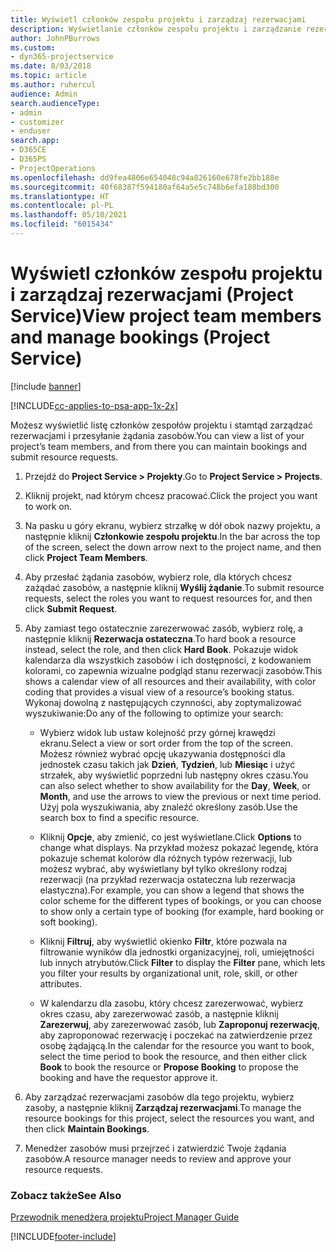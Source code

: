 ```yaml
---
title: Wyświetl członków zespołu projektu i zarządzaj rezerwacjami
description: Wyświetlanie członków zespołu projektu i zarządzanie rezerwacjami w Project Service
author: JohnPBurrows
ms.custom:
- dyn365-projectservice
ms.date: 8/03/2018
ms.topic: article
ms.author: ruhercul
audience: Admin
search.audienceType:
- admin
- customizer
- enduser
search.app:
- D365CE
- D365PS
- ProjectOperations
ms.openlocfilehash: dd9fea4806e654048c94a826160e678fe2bb188e
ms.sourcegitcommit: 40f68387f594180af64a5e5c748b6efa188bd300
ms.translationtype: HT
ms.contentlocale: pl-PL
ms.lasthandoff: 05/10/2021
ms.locfileid: "6015434"
---
```

# <a name="view-project-team-members-and-manage-bookings-project-service"></a><span data-ttu-id="fea21-103">Wyświetl członków zespołu projektu i zarządzaj rezerwacjami (Project Service)</span><span class="sxs-lookup"><span data-stu-id="fea21-103">View project team members and manage bookings (Project Service)</span></span>

[!include [banner](../includes/psa-now-project-operations.md)]

[!INCLUDE[cc-applies-to-psa-app-1x-2x](../includes/cc-applies-to-psa-app-1x-2x.md)]

<span data-ttu-id="fea21-104">Możesz wyświetlić listę członków zespołów projektu i stamtąd zarządzać rezerwacjami i przesyłanie żądania zasobów.</span><span class="sxs-lookup"><span data-stu-id="fea21-104">You can view a list of your project’s team members, and from there you can maintain bookings and submit resource requests.</span></span>  
  
1.  <span data-ttu-id="fea21-105">Przejdź do **Project Service > Projekty**.</span><span class="sxs-lookup"><span data-stu-id="fea21-105">Go to **Project Service > Projects**.</span></span>  
  
2.  <span data-ttu-id="fea21-106">Kliknij projekt, nad którym chcesz pracować.</span><span class="sxs-lookup"><span data-stu-id="fea21-106">Click the project you want to work on.</span></span>  
  
3.  <span data-ttu-id="fea21-107">Na pasku u góry ekranu, wybierz strzałkę w dół obok nazwy projektu, a następnie kliknij **Członkowie zespołu projektu**.</span><span class="sxs-lookup"><span data-stu-id="fea21-107">In the bar across the top of the screen, select the down arrow next to the project name, and then click **Project Team Members**.</span></span>  
  
4.  <span data-ttu-id="fea21-108">Aby przesłać żądania zasobów, wybierz role, dla których chcesz zażądać zasobów, a następnie kliknij **Wyślij żądanie**.</span><span class="sxs-lookup"><span data-stu-id="fea21-108">To submit resource requests, select the roles you want to request resources for, and then click **Submit Request**.</span></span>  
  
5.  <span data-ttu-id="fea21-109">Aby zamiast tego ostatecznie zarezerwować zasób, wybierz rolę, a następnie kliknij **Rezerwacja ostateczna**.</span><span class="sxs-lookup"><span data-stu-id="fea21-109">To hard book a resource instead, select the role, and then click **Hard Book**.</span></span> <span data-ttu-id="fea21-110">Pokazuje widok kalendarza dla wszystkich zasobów i ich dostępności, z kodowaniem kolorami, co zapewnia wizualne podgląd stanu rezerwacji zasobów.</span><span class="sxs-lookup"><span data-stu-id="fea21-110">This shows a calendar view of all resources and their availability, with color coding that provides a visual view of a resource’s booking status.</span></span> <span data-ttu-id="fea21-111">Wykonaj dowolną z następujących czynności, aby zoptymalizować wyszukiwanie:</span><span class="sxs-lookup"><span data-stu-id="fea21-111">Do any of the following to optimize your search:</span></span>  
  
    -   <span data-ttu-id="fea21-112">Wybierz widok lub ustaw kolejność przy górnej krawędzi ekranu.</span><span class="sxs-lookup"><span data-stu-id="fea21-112">Select a view or sort order from the top of the screen.</span></span> <span data-ttu-id="fea21-113">Możesz również wybrać opcję ukazywania dostępności dla jednostek czasu takich jak **Dzień**, **Tydzień**, lub **Miesiąc** i użyć strzałek, aby wyświetlić poprzedni lub następny okres czasu.</span><span class="sxs-lookup"><span data-stu-id="fea21-113">You can also select whether to show availability for the **Day**, **Week**, or **Month**, and use the arrows to view the previous or next time period.</span></span> <span data-ttu-id="fea21-114">Użyj pola wyszukiwania, aby znaleźć określony zasób.</span><span class="sxs-lookup"><span data-stu-id="fea21-114">Use the search box to find a specific resource.</span></span>  
  
    -   <span data-ttu-id="fea21-115">Kliknij **Opcje**, aby zmienić, co jest wyświetlane.</span><span class="sxs-lookup"><span data-stu-id="fea21-115">Click **Options** to change what displays.</span></span> <span data-ttu-id="fea21-116">Na przykład możesz pokazać legendę, która pokazuje schemat kolorów dla różnych typów rezerwacji, lub możesz wybrać, aby wyświetlany był tylko określony rodzaj rezerwacji (na przykład rezerwacja ostateczna lub rezerwacja elastyczna).</span><span class="sxs-lookup"><span data-stu-id="fea21-116">For example, you can show a legend that shows the color scheme for the different types of bookings, or you can choose to show only a certain type of booking (for example, hard booking or soft booking).</span></span>  
  
    -   <span data-ttu-id="fea21-117">Kliknij **Filtruj**, aby wyświetlić okienko **Filtr**, które pozwala na filtrowanie wyników dla jednostki organizacyjnej, roli, umiejętności lub innych atrybutów.</span><span class="sxs-lookup"><span data-stu-id="fea21-117">Click **Filter** to display the **Filter** pane, which lets you filter your results by organizational unit, role, skill, or other attributes.</span></span>  
  
    -   <span data-ttu-id="fea21-118">W kalendarzu dla zasobu, który chcesz zarezerwować, wybierz okres czasu, aby zarezerwować zasób, a następnie kliknij **Zarezerwuj**, aby zarezerwować zasób, lub **Zaproponuj rezerwację**, aby zaproponować rezerwację i poczekać na zatwierdzenie przez osobę żądającą.</span><span class="sxs-lookup"><span data-stu-id="fea21-118">In the calendar for the resource you want to book, select the time period to book the resource, and then either click **Book** to book the resource or **Propose Booking** to propose the booking and have the requestor approve it.</span></span>  
  
6.  <span data-ttu-id="fea21-119">Aby zarządzać rezerwacjami zasobów dla tego projektu, wybierz zasoby, a następnie kliknij **Zarządzaj rezerwacjami**.</span><span class="sxs-lookup"><span data-stu-id="fea21-119">To manage the resource bookings for this project, select the resources you want, and then click **Maintain Bookings**.</span></span>  
  
7.  <span data-ttu-id="fea21-120">Menedżer zasobów musi przejrzeć i zatwierdzić Twoje żądania zasobów.</span><span class="sxs-lookup"><span data-stu-id="fea21-120">A resource manager needs to review and approve your resource requests.</span></span>  
  
### <a name="see-also"></a><span data-ttu-id="fea21-121">Zobacz także</span><span class="sxs-lookup"><span data-stu-id="fea21-121">See Also</span></span>  
 [<span data-ttu-id="fea21-122">Przewodnik menedżera projektu</span><span class="sxs-lookup"><span data-stu-id="fea21-122">Project Manager Guide</span></span>](../psa/project-manager-guide.md)


[!INCLUDE[footer-include](../includes/footer-banner.md)]